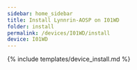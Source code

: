 ```yaml
---
sidebar: home_sidebar
title: Install Lynnrin-AOSP on I01WD
folder: install
permalink: /devices/I01WD/install
device: I01WD
---
```

{% include templates/device_install.md %}
